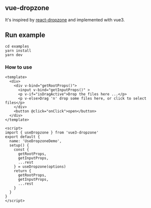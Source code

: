 
## vue-dropzone

It's inspired by [react-dropzone](https://github.com/react-dropzone/react-dropzone) and implemented with vue3.

## Run example

```
cd examples
yarn install
yarn dev
```

### How to use

```vue
<template>
  <div>
    <div v-bind="getRootProps()">
      <input v-bind="getInputProps()" >
      <p v-if="isDragActive">Drop the files here ...</p>
      <p v-else>Drag 'n' drop some files here, or click to select files</p>
    </div>
    <button @click="onClick">open</button>
  </div>
</template>

<script>
import { useDropzone } from 'vue3-dropzone'
export default {
  name: 'UseDropzoneDemo',
  setup() {
    const {
      getRootProps,
      getInputProps,
      ...rest
    } = useDropzone(options)
    return {
      getRootProps,
      getInputProps,
      ...rest
    }
  }
}
</script>
```